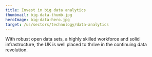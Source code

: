 ```yaml
---
title: Invest in big data analytics
thumbnail: big-data-thumb.jpg
heroImage: big-data-hero.jpg
target: /us/sectors/technology/data-analytics
---
```


With robust open data sets, a highly skilled workforce and solid infrastructure, the UK is well placed to thrive in the continuing data revolution.